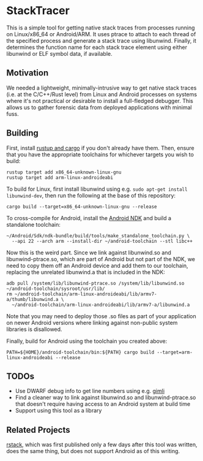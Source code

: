 # StackTracer
This is a simple tool for getting native stack traces from processes running on Linux/x86_64 or Android/ARM.  It uses ptrace to attach to each thread of the specified process and generate a stack trace using libunwind.  Finally, it determines the function name for each stack trace element using either libunwind or ELF symbol data, if available.

## Motivation
We needed a lightweight, minimally-intrusive way to get native stack traces (i.e. at the C/C++/Rust level) from Linux and Android processes on systems where it's not practical or desirable to install a full-fledged debugger.  This allows us to gather forensic data from deployed applications with minimal fuss.

## Building
First, install [rustup and cargo](http://rustup.rs) if you don't already have them.  Then, ensure that you have the appropriate toolchains for whichever targets you wish to build:
```
rustup target add x86_64-unknown-linux-gnu
rustup target add arm-linux-androideabi
```

To build for Linux, first install libunwind using e.g. `sudo apt-get install libunwind-dev`, then run the following at the base of this repository:
```
cargo build --target=x86_64-unknown-linux-gnu --release
```

To cross-compile for Android, install the [Android NDK](https://developer.android.com/ndk/downloads/) and build a standalone toolchain:

```
~/Android/Sdk/ndk-bundle/build/tools/make_standalone_toolchain.py \
  --api 22 --arch arm --install-dir ~/android-toolchain --stl libc++
```

Now this is the weird part.  Since we link against libunwind.so and libunwind-ptrace.so, which are part of Android but not part of the NDK, we need to copy them off an Android device and add them to our toolchain, replacing the unrelated libunwind.a that is included in the NDK:

```
adb pull /system/lib/libunwind-ptrace.so /system/lib/libunwind.so ~/android-toolchain/sysroot/usr/lib/
rm ~/android-toolchain/arm-linux-androideabi/lib/armv7-a/thumb/libunwind.a \
  ~/android-toolchain/arm-linux-androideabi/lib/armv7-a/libunwind.a
```

Note that you may need to deploy those .so files as part of your application on newer Android versions where linking against non-public system libraries is disallowed.

Finally, build for Android using the toolchain you created above:
```
PATH=${HOME}/android-toolchain/bin:${PATH} cargo build --target=arm-linux-androideabi --release
```

## TODOs
 * Use DWARF debug info to get line numbers using e.g. [gimli](https://github.com/gimli-rs/gimli)
 * Find a cleaner way to link against libunwind.so and libunwind-ptrace.so that doesn't require having access to an Android system at build time
 * Support using this tool as a library
 
## Related Projects
[rstack](https://github.com/sfackler/rstack), which was first published only a few days after this tool was written, does the same thing, but does not support Android as of this writing.
